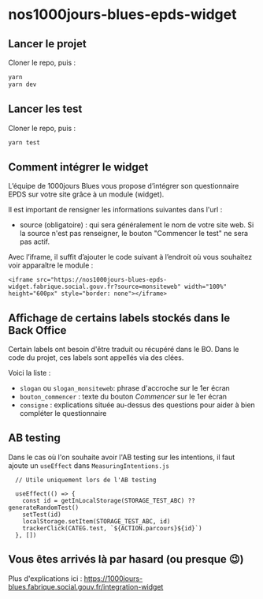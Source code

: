 # nos1000jours-blues-epds-widget

## Lancer le projet

Cloner le repo, puis :

```bash
yarn
yarn dev
```

## Lancer les test

Cloner le repo, puis :

```bash
yarn test
```

## Comment intégrer le widget

L’équipe de 1000jours Blues vous propose d’intégrer son questionnaire EPDS sur votre site grâce à un module (widget).

Il est important de rensigner les informations suivantes dans l'url :
- source (obligatoire) : qui sera généralement le nom de votre site web. Si la source n'est pas renseigner, le bouton "Commencer le test" ne sera pas actif.

Avec l’iframe, il suffit d’ajouter le code suivant à l’endroit où vous souhaitez voir apparaître le module :
```
<iframe src="https://nos1000jours-blues-epds-widget.fabrique.social.gouv.fr?source=monsiteweb" width="100%" height="600px" style="border: none"></iframe>
```

## Affichage de certains labels stockés dans le Back Office
Certain labels ont besoin d'être traduit ou récupéré dans le BO. Dans le code du projet, ces labels sont appellés via des clées. 

Voici la liste :
- `slogan` ou `slogan_monsiteweb`: phrase d'accroche sur le 1er écran 
- `bouton_commencer` : texte du bouton *Commencer* sur le 1er écran 
- `consigne` : explications située au-dessus des questions pour aider à bien compléter le questionnaire

## AB testing

Dans le cas où l'on souhaite avoir l'AB testing sur les intentions, il faut ajoute un `useEffect` dans `MeasuringIntentions.js`
```
  // Utile uniquement lors de l'AB testing
  
  useEffect(() => {
    const id = getInLocalStorage(STORAGE_TEST_ABC) ?? generateRandomTest()
    setTest(id)
    localStorage.setItem(STORAGE_TEST_ABC, id)
    trackerClick(CATEG.test, `${ACTION.parcours}${id}`)
  }, [])
```

## Vous êtes arrivés là par hasard (ou presque 😉)
Plus d'explications ici : https://1000jours-blues.fabrique.social.gouv.fr/integration-widget
